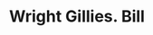 ---
doi: 10.7916/D832170X
date_other: '1918'
date_other_textual: '1918'
form: printed ephemera
genre:
- Invoices
name:
- Wright Gillies
object_in_context_url: https://biggert.cul.columbia.edu/items/view/ave_biggert_01160
subject_hierarchical_geographic:
- New York, New York, United States
subject_name:
- Wright Gillies
title: Wright Gillies. Bill
sort_title: Wright Gillies. Bill
call_number: ave_biggert_01160
coordinates:
- 40.71277777777778,-74.00583333333333
pid: ave_biggert_01160
identifiers: ave_biggert_01160
thumbnail: https://derivativo-3.library.columbia.edu/iiif/2/ldpd:344828/full/!256,256/0/native.jpg
permalink: "/items/ave_biggert_01160/"
layout: iiif-image-page
---